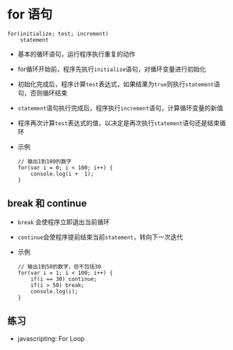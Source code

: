 # for 语句

```
for(initialize; test; increment)
    statement
```

- 基本的循环语句，运行程序执行重复的动作
- for循环开始前，程序先执行`initialize`语句，对循环变量进行初始化
- 初始化完成后，程序计算`test`表达式，如果结果为`true`则执行`statement`语句，否则循环结束
- `statement`语句执行完成后，程序执行`increment`语句，计算循环变量的新值
- 程序再次计算`test`表达式的值，以决定是再次执行`statement`语句还是结束循环
- 示例

    ```
    // 输出1到100的数字
    for(var i = 0; i < 100; i++) {
        console.log(i +  1);
    }
    ```

## break 和 continue

- `break` 会使程序立即退出当前循环
- `continue`会使程序提前结束当前`statement`，转向下一次迭代
- 示例

    ```
    // 输出1到50的数字，但不包括30
    for(var i = 1; i < 100; i++) {
        if(i == 30) continue;
        if(i > 50) break;
        console.log(i);
    }
    ```

## 练习
- javascripting: For Loop
